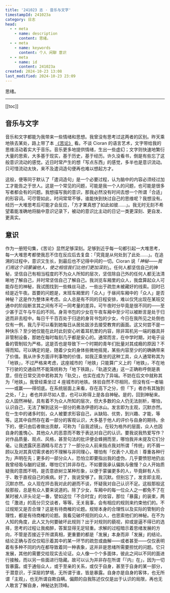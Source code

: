```yaml
---
title: '241023 志 · 音乐与文字'
timestampId: 241023a
category: 日志
head:
  - - meta
    - name: description
      content: 思绪。
  - - meta
    - name: keywords
      content: 个人 闲聊 意识
  - - meta
    - name: id
      content: 241023a
created: 2024-10-23 13:08
last_modified: 2024-10-23 23:09
---
```


思绪。

---

[[toc]]

## 音乐与文字

音乐和文字都能为我带来一些情绪和思想。我曾没有思考过这两者的区别。昨天乘地铁去某处，路上带了本 [《苦论》](syllogismes_de_l'amertume.md) 看。不谈 Cioran 的语言艺术，文字带给我的思维活动着实大于音乐。音乐更多地提供情绪，生出一些虚幻；文字则快速地繁衍大量的思索，大多基于现实，基于历史，基于经历。许久没看书，倒是有些忘了这般意识流动的感觉。近日时常产生的想「写点东西」的感觉，多半也是意识流动。只可惜流动太快，来不及遣词造句便再也难以想起方才。

这般，便等同于默认了「遣词造句」是一个必要过程，认为脑中的内容必须经过加工才能告之于世人。这是一个常见的问题，可能是我一个人的问题，也可能是很多写者都会有的问题。我想描写我的意识，那我必然没有时间去想一个所谓「合适」的形容词。可尽管如此，时间常常不够，谁能快到快过自己的思维呢？我想没有。经历一大堆思考后可能才会反应，「方才果真想了如此如彼……」。我无时无刻不希望着能准确地将脑中意识记录下，被动的意识比主动的日记一类更深刻、更自发、更真实。

## 意识

作为一册短句集，《苦论》显然足够深刻。足够到近乎每一句都引起一大堆思考，每一大堆思考都使我忍不住在反应后去复盘：「究竟是从何处到了此处……」。在追溯的过程中，意识又生长，到最后也不记得中间的一切。Cioran 说「*神秘——我们用这个词蒙骗他人，使之相信我们比他们更加深刻*」。任何人都坚信自己的神秘，坚信自己有相当程度的不为众人所知的层次，坚信除自己外的任何人都无法清晰地了解自己，并时常坚信自己了解自己。我浏览车厢里的众人，我盘算起众人可能存在的神秘，我试图找到一些蛛丝马迹，一些出于疏忽未被藏好的线索。回时已经是近午夜。首要的问题是，末班车厢里的「众人」于昼间车厢中的「众人」是否神秘？这是作为整体来考虑。众人总是有不同的日程安排，难以仅凭出现在某班交通中的阶段断言其之间有不可一同考量的差异。可午夜时分毕竟是很不同的——至少甚于正午与午后的不同。身背书包的少女在午夜车厢中至少可以被断言是处于归途而非去程中。每日千千百百处于归途的身背书包的少女，今日在我所见之处倒也仅有一例，我几乎可以看到她每日从居处跋涉去接受教育的画面。这又何尝不是一种快乐？至少她仅能在此时此刻安心听着耳机里的内容，除非耳机另一端的器具并非管制设备，那她在每时每刻几乎都是安心的。通常而言，在中学时期，对电子设备的管制较为严格，这是否也是导致下一个时期的青年们批量对其成瘾的原因？不得而知。可以确定的是，随着少女的身体些微地摇晃，某些内容至少的的确确带来了价值。我从许多方面评判事物的价值，如我正乘坐的这种工具，众人通常称其为「地铁」，不过严格来考虑，这座城市的「地铁」只能算广义上的「地铁」，不在地下行驶的交通自然不能笼统称为「地下铁路」，「轨道交通」这一正确称呼倒是表意，但在日常交流中若称其为「轨交」，也实在成为了异端。不妨在后文中就称其为「地铁」。我曾经乘坐过 4 座城市的地铁。体验自然不尽相同，但没有任一者输——或赢——得彻底。在系统层面上来看，存在高下之分，但「下」者亦有其独到之处，「上」者也并非尽如人意，也可以称得上是各自神秘。是的，回到神秘来。众人固然神秘，具有着不为众人所知的层次，但大多数的众人仍无法剖析，哪怕，认识自己，无法了解到这另一部分的弗洛伊德的冰山。发言即为主观，沉默亦然。在一生中的诸多时刻，众人被要求形容自己，从缺陷、优势，到兴趣、才能，等等。这其中自然存在着一部分的客观认识，大多基于他人的评价与自身的期待。余下的，便只由后者做出贡献，可称为「自我滤镜」。在较为格外的层面，众人也因自身的羞愧心、其他众人的恶意而不敢于表达对自己的认识。要我说我热爱写作？对作品质量、观点、风格，甚至句法的批评便会蜂拥而至，哪怕我并未提及它们分毫。让我透露厌恶酒精与尼古丁？一部分众人前来指点我对所谓「传统」的不屑一顾以及对其真切需求者的不理解与非同理心，哪怕有「仅表个人观点｜尊重各种行为」声明在先；更多的一部分众人，恐怕立即要指出我的虚伪，几乎要愤怒地扔出我曾经吸与酗的证据，哪怕它们并非存在。不如要我承认偏执与傲慢？众人开始质疑我的意图不明，是否意欲树立某种形象，以便于蒙骗更多的人，毕竟鲜有人乐于、敢于直视自己的疾病。好了，我说受够了。我沉默。但别忘了，发言即主观，沉默亦然。众人现在抨击我对此的避而不谈，怀疑我对自己认识不足。这般那般这般那般，总是有众人要来说道的。除了少女，车厢中的每一位众人之一都免不了在某时被人评头论足一番，譬如这位「不合时宜」的妆容，那位「暴露」的装束，两位「激进」的高分贝交谈者，等等。无关我事，会有相应的规则来约束他们的。不过规矩又是否合理？这是有待商榷的论题。规矩本身的合理性以及实际的管制的合理性，都是有待商榷的论题。我看见破坏规则的众人，也思索他们的神秘。在不为人知的角度，此人又为何要破坏此规则？出于对规则的藐视，抑或是逼不得已的选择，思考的过程让我痴醉，答案显得无足轻重。求解的过程暗示着思绪发展的方向，不管是否接近于所谓真相，更重要的都是「发展」本身而非「发展」的结论。结论正确与否仅仅昭示着其中的某一环节的疏忽或曲解——或者甚至——仅仅表明着有多种不同的内在都导致着同一种表象，这并非是思绪所需要担忧的问题。它只发展，其他的需要交给现实去论证。众人像一个个多面体，彼此之间以不同的面进行接触，而以另一些面进行隐藏。故可以认为并非存在所谓「『内』在」，因为一切皆暴露。或于通俗众人，或于至亲的关系，或仅于自身，甚至于自身的某一部分，于潜意识，于深层的梦境，无所谓于谁，皆是暴露。自身亦是自身的客体，也无所谓「主观」，也无所谓自欺自瞒。偏颇的自我陈述仅仅是出于认识的局限，再也无人敢言了解自身，神秘达到顶峰。
